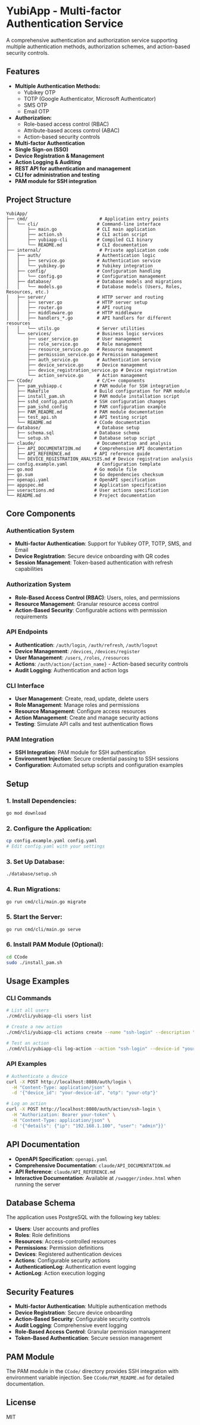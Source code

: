# YubiApp - Multi-factor Authentication Service

A comprehensive authentication and authorization service supporting multiple authentication methods, authorization schemes, and action-based security controls.

## Features

- **Multiple Authentication Methods:**
  - Yubikey OTP
  - TOTP (Google Authenticator, Microsoft Authenticator)
  - SMS OTP
  - Email OTP
- **Authorization:**
  - Role-based access control (RBAC)
  - Attribute-based access control (ABAC)
  - Action-based security controls
- **Multi-factor Authentication**
- **Single Sign-on (SSO)**
- **Device Registration & Management**
- **Action Logging & Auditing**
- **REST API for authentication and management**
- **CLI for administration and testing**
- **PAM module for SSH integration**

## Project Structure

```
YubiApp/
├── cmd/                           # Application entry points
│   └── cli/                      # Command-line interface
│       ├── main.go               # CLI main application
│       ├── action.sh             # CLI action script
│       ├── yubiapp-cli           # Compiled CLI binary
│       └── README.md             # CLI documentation
├── internal/                      # Private application code
│   ├── auth/                     # Authentication logic
│   │   ├── service.go            # Authentication service
│   │   └── yubikey.go            # Yubikey integration
│   ├── config/                   # Configuration handling
│   │   └── config.go             # Configuration management
│   ├── database/                 # Database models and migrations
│   │   └── models.go             # Database models (Users, Roles, Resources, etc.)
│   ├── server/                   # HTTP server and routing
│   │   ├── server.go             # HTTP server setup
│   │   ├── router.go             # API routing
│   │   ├── middleware.go         # HTTP middleware
│   │   ├── handlers_*.go         # API handlers for different resources
│   │   └── utils.go              # Server utilities
│   └── services/                 # Business logic services
│       ├── user_service.go       # User management
│       ├── role_service.go       # Role management
│       ├── resource_service.go   # Resource management
│       ├── permission_service.go # Permission management
│       ├── auth_service.go       # Authentication service
│       ├── device_service.go     # Device management
│       ├── device_registration_service.go # Device registration
│       └── action_service.go     # Action management
├── CCode/                        # C/C++ components
│   ├── pam_yubiapp.c            # PAM module for SSH integration
│   ├── Makefile                 # Build configuration for PAM module
│   ├── install_pam.sh           # PAM module installation script
│   ├── sshd_config.patch        # SSH configuration changes
│   ├── pam_sshd_config          # PAM configuration example
│   ├── PAM_README.md            # PAM module documentation
│   ├── test_api.sh              # API testing script
│   └── README.md                # CCode documentation
├── database/                     # Database setup
│   ├── schema.sql               # Database schema
│   └── setup.sh                 # Database setup script
├── claude/                       # Documentation and analysis
│   ├── API_DOCUMENTATION.md     # Comprehensive API documentation
│   ├── API_REFERENCE.md         # API reference guide
│   └── DEVICE_REGISTRATION_ANALYSIS.md # Device registration analysis
├── config.example.yaml           # Configuration template
├── go.mod                       # Go module file
├── go.sum                       # Go dependencies checksum
├── openapi.yaml                 # OpenAPI specification
├── appspec.md                   # Application specification
├── useractions.md               # User actions specification
└── README.md                    # Project documentation
```

## Core Components

### Authentication System
- **Multi-factor Authentication**: Support for Yubikey OTP, TOTP, SMS, and Email
- **Device Registration**: Secure device onboarding with QR codes
- **Session Management**: Token-based authentication with refresh capabilities

### Authorization System
- **Role-Based Access Control (RBAC)**: Users, roles, and permissions
- **Resource Management**: Granular resource access control
- **Action-Based Security**: Configurable actions with permission requirements

### API Endpoints
- **Authentication**: `/auth/login`, `/auth/refresh`, `/auth/logout`
- **Device Management**: `/devices`, `/devices/register`
- **User Management**: `/users`, `/roles`, `/resources`
- **Actions**: `/auth/action/{action_name}` - Action-based security controls
- **Audit Logging**: Authentication and action logs

### CLI Interface
- **User Management**: Create, read, update, delete users
- **Role Management**: Manage roles and permissions
- **Resource Management**: Configure access resources
- **Action Management**: Create and manage security actions
- **Testing**: Simulate API calls and test authentication flows

### PAM Integration
- **SSH Integration**: PAM module for SSH authentication
- **Environment Injection**: Secure credential passing to SSH sessions
- **Configuration**: Automated setup scripts and configuration examples

## Setup

### 1. Install Dependencies:
```bash
go mod download
```

### 2. Configure the Application:
```bash
cp config.example.yaml config.yaml
# Edit config.yaml with your settings
```

### 3. Set Up Database:
```bash
./database/setup.sh
```

### 4. Run Migrations:
```bash
go run cmd/cli/main.go migrate
```

### 5. Start the Server:
```bash
go run cmd/cli/main.go serve
```

### 6. Install PAM Module (Optional):
```bash
cd CCode
sudo ./install_pam.sh
```

## Usage Examples

### CLI Commands
```bash
# List all users
./cmd/cli/yubiapp-cli users list

# Create a new action
./cmd/cli/yubiapp-cli actions create --name "ssh-login" --description "SSH login action" --permissions "ssh-access"

# Test an action
./cmd/cli/yubiapp-cli log-action --action "ssh-login" --device-id "your-device-id"
```

### API Examples
```bash
# Authenticate a device
curl -X POST http://localhost:8080/auth/login \
  -H "Content-Type: application/json" \
  -d '{"device_id": "your-device-id", "otp": "your-otp"}'

# Log an action
curl -X POST http://localhost:8080/auth/action/ssh-login \
  -H "Authorization: Bearer your-token" \
  -H "Content-Type: application/json" \
  -d '{"details": {"ip": "192.168.1.100", "user": "admin"}}'
```

## API Documentation

- **OpenAPI Specification**: `openapi.yaml`
- **Comprehensive Documentation**: `claude/API_DOCUMENTATION.md`
- **API Reference**: `claude/API_REFERENCE.md`
- **Interactive Documentation**: Available at `/swagger/index.html` when running the server

## Database Schema

The application uses PostgreSQL with the following key tables:
- **Users**: User accounts and profiles
- **Roles**: Role definitions
- **Resources**: Access-controlled resources
- **Permissions**: Permission definitions
- **Devices**: Registered authentication devices
- **Actions**: Configurable security actions
- **AuthenticationLog**: Authentication event logging
- **ActionLog**: Action execution logging

## Security Features

- **Multi-factor Authentication**: Multiple authentication methods
- **Device Registration**: Secure device onboarding
- **Action-Based Security**: Configurable security controls
- **Audit Logging**: Comprehensive event logging
- **Role-Based Access Control**: Granular permission management
- **Token-Based Authentication**: Secure session management

## PAM Module

The PAM module in the `CCode/` directory provides SSH integration with environment variable injection. See `CCode/PAM_README.md` for detailed documentation.

## License

MIT 